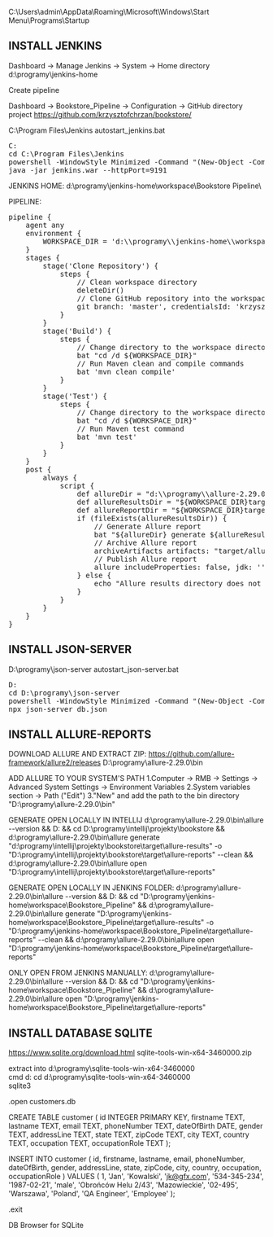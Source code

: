 C:\Users\admin\AppData\Roaming\Microsoft\Windows\Start Menu\Programs\Startup

INSTALL JENKINS
------------------------------------------
Dashboard -> Manage Jenkins -> System -> Home directory
d:\programy\jenkins-home

Create pipeline

Dashboard -> Bookstore_Pipeline -> Configuration -> GitHub directory
project https://github.com/krzysztofchrzan/bookstore/

C:\Program Files\Jenkins
autostart_jenkins.bat
<pre>
C:
cd C:\Program Files\Jenkins
powershell -WindowStyle Minimized -Command "(New-Object -ComObject Shell.Application).MinimizeAll()" &
java -jar jenkins.war --httpPort=9191
</pre>
JENKINS HOME:
d:\programy\jenkins-home\workspace\Bookstore Pipeline\

PIPELINE:
<pre>
pipeline {
    agent any
    environment {
        WORKSPACE_DIR = 'd:\\programy\\jenkins-home\\workspace\\Bookstore_Pipeline\\'
    }
    stages {
        stage('Clone Repository') {
            steps {
                // Clean workspace directory
                deleteDir()
                // Clone GitHub repository into the workspace directory
                git branch: 'master', credentialsId: 'krzysztofchrzan', url: 'https://github.com/krzysztofchrzan/bookstore.git'
            }
        }
        stage('Build') {
            steps {
                // Change directory to the workspace directory where your project is located
                bat "cd /d ${WORKSPACE_DIR}"
                // Run Maven clean and compile commands
                bat 'mvn clean compile'
            }
        }
        stage('Test') {
            steps {
                // Change directory to the workspace directory where your project is located
                bat "cd /d ${WORKSPACE_DIR}"
                // Run Maven test command
                bat 'mvn test'
            }
        }
    }
    post {
        always {
            script {
                def allureDir = "d:\\programy\\allure-2.29.0\\bin\\allure"
                def allureResultsDir = "${WORKSPACE_DIR}target\\allure-results"
                def allureReportDir = "${WORKSPACE_DIR}target\\allure-reports"
                if (fileExists(allureResultsDir)) {
                    // Generate Allure report
                    bat "${allureDir} generate ${allureResultsDir} -o ${allureReportDir} --clean"
                    // Archive Allure report
                    archiveArtifacts artifacts: "target/allure-reports/**/*", allowEmptyArchive: true
                    // Publish Allure report
                    allure includeProperties: false, jdk: '', results: [[path: "target/allure-results"]]
                } else {
                    echo "Allure results directory does not exist."
                }
            }
        }
    }
}
</pre>

INSTALL JSON-SERVER
------------------------------------------
D:\programy\json-server
autostart_json-server.bat
<pre>
D:
cd D:\programy\json-server
powershell -WindowStyle Minimized -Command "(New-Object -ComObject Shell.Application).MinimizeAll()" &
npx json-server db.json
</pre>

INSTALL ALLURE-REPORTS
------------------------------------------
DOWNLOAD ALLURE AND EXTRACT ZIP:
https://github.com/allure-framework/allure2/releases
D:\programy\allure-2.29.0\bin

ADD ALLURE TO YOUR SYSTEM'S PATH
1.Computer -> RMB -> Settings -> Advanced System Settings -> Environment Variables
2.System variables section -> Path ("Edit")
3."New" and add the path to the bin directory "D:\programy\allure-2.29.0\bin"

GENERATE OPEN LOCALLY IN INTELLIJ
d:\programy\allure-2.29.0\bin\allure --version && D: && cd D:\programy\intellij\projekty\bookstore && d:\programy\allure-2.29.0\bin\allure generate "d:\programy\intellij\projekty\bookstore\target\allure-results" -o "D:\programy\intellij\projekty\bookstore\target\allure-reports" --clean && d:\programy\allure-2.29.0\bin\allure open "D:\programy\intellij\projekty\bookstore\target\allure-reports"

GENERATE OPEN LOCALLY IN JENKINS FOLDER:
d:\programy\allure-2.29.0\bin\allure --version && D: && cd "D:\\programy\\jenkins-home\\workspace\\Bookstore_Pipeline" && d:\programy\allure-2.29.0\bin\allure generate "D:\\programy\\jenkins-home\\workspace\\Bookstore_Pipeline\\target\\allure-results" -o "D:\\programy\\jenkins-home\\workspace\\Bookstore_Pipeline\\target\\allure-reports" --clean && d:\programy\allure-2.29.0\bin\allure open "D:\\programy\\jenkins-home\\workspace\\Bookstore_Pipeline\\target\\allure-reports"

ONLY OPEN FROM JENKINS MANUALLY:
d:\programy\allure-2.29.0\bin\allure --version && D: && cd "D:\\programy\\jenkins-home\\workspace\\Bookstore_Pipeline" && d:\programy\allure-2.29.0\bin\allure open "D:\\programy\\jenkins-home\\workspace\\Bookstore_Pipeline\\target\\allure-reports"

INSTALL DATABASE SQLITE
------------------------------------------
https://www.sqlite.org/download.html
sqlite-tools-win-x64-3460000.zip

extract into d:\programy\sqlite-tools-win-x64-3460000\
cmd d:
cd d:\programy\sqlite-tools-win-x64-3460000\
sqlite3

.open customers.db

CREATE TABLE customer (
id INTEGER PRIMARY KEY,
firstname TEXT,
lastname TEXT,
email TEXT,
phoneNumber TEXT,
dateOfBirth DATE,
gender TEXT,
addressLine TEXT,
state TEXT,
zipCode TEXT,
city TEXT,
country TEXT,
occupation TEXT,
occupationRole TEXT
);

INSERT INTO customer (
id,
firstname,
lastname,
email,
phoneNumber,
dateOfBirth,
gender,
addressLine,
state,
zipCode,
city,
country,
occupation,
occupationRole
) VALUES (
1,
'Jan',
'Kowalski',
'jk@gfx.com',
'534-345-234',
'1987-02-21',
'male',
'Obrońców Helu 2/43',
'Mazowieckie',
'02-495',
'Warszawa',
'Poland',
'QA Engineer',
'Employee'
);

.exit

DB Browser for SQLite

